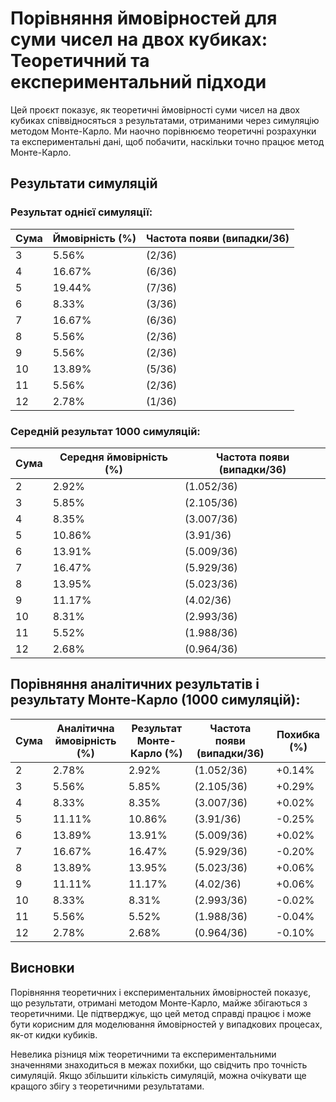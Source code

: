 # Порівняння ймовірностей для суми чисел на двох кубиках: Теоретичний та експериментальний підходи

Цей проєкт показує, як теоретичні ймовірності суми чисел на двох кубиках співвідносяться з результатами, отриманими через симуляцію методом Монте-Карло. Ми наочно порівнюємо теоретичні розрахунки та експериментальні дані, щоб побачити, наскільки точно працює метод Монте-Карло.

## Результати симуляцій

### Результат однієї симуляції:
| Сума | Ймовірність (%) | Частота появи (випадки/36) |
|------|------------------|----------------------------|
| 3    | 5.56%            | (2/36)                     |
| 4    | 16.67%           | (6/36)                     |
| 5    | 19.44%           | (7/36)                     |
| 6    | 8.33%            | (3/36)                     |
| 7    | 16.67%           | (6/36)                     |
| 8    | 5.56%            | (2/36)                     |
| 9    | 5.56%            | (2/36)                     |
| 10   | 13.89%           | (5/36)                     |
| 11   | 5.56%            | (2/36)                     |
| 12   | 2.78%            | (1/36)                     |

### Середній результат 1000 симуляцій:
| Сума | Середня ймовірність (%) | Частота появи (випадки/36) |
|------|--------------------------|----------------------------|
| 2    | 2.92%                   | (1.052/36)                 |
| 3    | 5.85%                   | (2.105/36)                 |
| 4    | 8.35%                   | (3.007/36)                 |
| 5    | 10.86%                  | (3.91/36)                  |
| 6    | 13.91%                  | (5.009/36)                 |
| 7    | 16.47%                  | (5.929/36)                 |
| 8    | 13.95%                  | (5.023/36)                 |
| 9    | 11.17%                  | (4.02/36)                  |
| 10   | 8.31%                   | (2.993/36)                 |
| 11   | 5.52%                   | (1.988/36)                 |
| 12   | 2.68%                   | (0.964/36)                 |

## Порівняння аналітичних результатів і результату Монте-Карло (1000 симуляцій):

| Сума | Аналітична ймовірність (%) | Результат Монте-Карло (%) | Частота появи (випадки/36) | Похибка (%) |
|------|----------------------------|---------------------------|----------------------------|-------------|
| 2    | 2.78%                      | 2.92%                     | (1.052/36)                 | +0.14%      |
| 3    | 5.56%                      | 5.85%                     | (2.105/36)                 | +0.29%      |
| 4    | 8.33%                      | 8.35%                     | (3.007/36)                 | +0.02%      |
| 5    | 11.11%                     | 10.86%                    | (3.91/36)                  | -0.25%      |
| 6    | 13.89%                     | 13.91%                    | (5.009/36)                 | +0.02%      |
| 7    | 16.67%                     | 16.47%                    | (5.929/36)                 | -0.20%      |
| 8    | 13.89%                     | 13.95%                    | (5.023/36)                 | +0.06%      |
| 9    | 11.11%                     | 11.17%                    | (4.02/36)                  | +0.06%      |
| 10   | 8.33%                      | 8.31%                     | (2.993/36)                 | -0.02%      |
| 11   | 5.56%                      | 5.52%                     | (1.988/36)                 | -0.04%      |
| 12   | 2.78%                      | 2.68%                     | (0.964/36)                 | -0.10%      |

## Висновки

Порівняння теоретичних і експериментальних ймовірностей показує, що результати, отримані методом Монте-Карло, майже збігаються з теоретичними. Це підтверджує, що цей метод справді працює і може бути корисним для моделювання ймовірностей у випадкових процесах, як-от кидки кубиків.

Невелика різниця між теоретичними та експериментальними значеннями знаходиться в межах похибки, що свідчить про точність симуляцій. Якщо збільшити кількість симуляцій, можна очікувати ще кращого збігу з теоретичними результатами.

